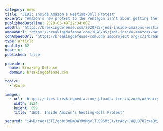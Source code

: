 ```yaml
---
category: news
title: "JEDI: Inside Amazon’s Nesting-Doll Protest"
excerpt: "Amazon’s new protest to the Pentagon isn’t about getting the Defense Department to change its mind, experts say. It’s really a signal to the judge in the long-running court battle over the JEDI contract."
publishedDateTime: 2020-05-08T22:34:00Z
webUrl: "https://breakingdefense.com/2020/05/jedi-inside-amazons-nesting-doll-protest/"
ampWebUrl: "https://breakingdefense.com/2020/05/jedi-inside-amazons-nesting-doll-protest/amp/"
cdnAmpWebUrl: "https://breakingdefense-com.cdn.ampproject.org/c/s/breakingdefense.com/2020/05/jedi-inside-amazons-nesting-doll-protest/amp/"
type: article
quality: 62
heat: 62
published: false

provider:
  name: Breaking Defense
  domain: breakingdefense.com

topics:
  - Azure

images:
  - url: "https://sites.breakingmedia.com/uploads/sites/3/2020/05/Matryoshka_transparent-1024x659.png"
    width: 1024
    height: 659
    title: "JEDI: Inside Amazon’s Nesting-Doll Protest"

secured: "i4wD/cWo+j6TI/gobz3mDm0WY0mMgvlTuS9SMtJtVtrAdy+JWQLO70lzxaBt/1tFnmJDyJYNre/gEY92TY93VGSPDNYtw41M4cWVhMJFYlua5smQXPJxNLbYG8DUHmc/awbYz5N4O49+ngf7G/RiLUHjOCl3uQRvQ4v+xfqnxS8uE4s4OkxmIH7YgJ4o25UKzvoyvQd8mQpm7xEV+Yi5VmTWWDOZkGQU5YBCQJH0SnSfc3N8HH9Yc1Cbj68QBLaVTy/ewQqR01TLB5IKQ/mMWY8AIthW6eVVYMLbKnm78oNGGFN/rFfbBDhG8CwyxSFDGKM9k5tBFwngeBYyNxqQdmMwTXcOk0ZkllnDDhny1Kg1Kqu+zFNKCGFnAm2HmmesRCC8oeIdsWZVf9KqhB9cY0uB/j3BScPhLEd/R8mWk6zeKu+srb7SBElFQtaUajKJ7h4I+XjOmiUybsAn5EtPujH9tXRwKQR/96DlhlH9B+k=;rPHg/icWBfZFvqrYw8Pf3g=="
---
```



